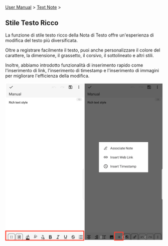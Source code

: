 [User Manual](/dragonnest/drawnote/manual/en/text_note) > [Text Note](/dragonnest/drawnote/manual/en/text_note) >

Stile Testo Ricco
---
La funzione di stile testo ricco della Nota di Testo offre un'esperienza di modifica del testo più diversificata.

Oltre a registrare facilmente il testo, puoi anche personalizzare il colore del carattere, la dimensione, il grassetto, il corsivo, il sottolineato e altri stili.

Inoltre, abbiamo introdotto funzionalità di inserimento rapido come l'inserimento di link, l'inserimento di timestamp e l'inserimento di immagini per migliorare l'efficienza della modifica.

![](imgs/rich_text_style1.png)